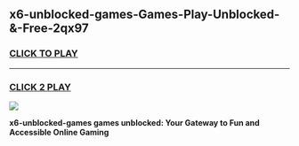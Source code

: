 
## x6-unblocked-games-Games-Play-Unblocked-&-Free-2qx97
<h3>
<a href="https://premium76.site?title=x6-unblocked-games&ref=24A">CLICK TO PLAY</a></h3>
<hr>

<h3>
<a href="https://premium76.site?title=x6-unblocked-games&ref=24A">CLICK 2 PLAY</a>
  
</h3>

<a href="https://premium76.site?title=x6-unblocked-games&ref=24A"><img src="https://clearcache.store/games.png"></a>


**x6-unblocked-games games unblocked: Your Gateway to Fun and Accessible Online Gaming**
